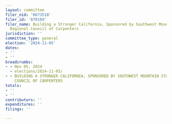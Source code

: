 ```yaml
---
layout: committee
filer_nid: '6673518'
filer_id: '870169'
filer_name: Building a Stronger California, Sponsored by Southwest Mountain States
  Regional Council of Carpenters
jurisdiction: ''
committee_type: general
election: '2024-11-05'
dates:
- ''
- ''
breadcrumbs:
- - Nov 05, 2024
  - elections/2024-11-05/
- - BUILDING A STRONGER CALIFORNIA, SPONSORED BY SOUTHWEST MOUNTAIN STATES REGIONAL
    COUNCIL OF CARPENTERS
totals:
- ''
- ''
contributors: ''
expenditures: ''
filings: ''

---
```


